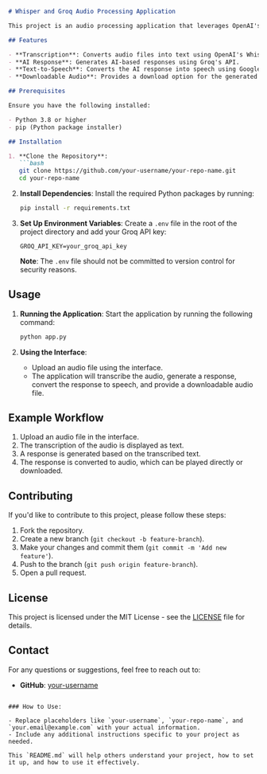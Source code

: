 ```markdown
# Whisper and Groq Audio Processing Application

This project is an audio processing application that leverages OpenAI's Whisper for transcription and Groq's AI for generating responses. The application converts the response into speech and allows users to download the audio file.

## Features

- **Transcription**: Converts audio files into text using OpenAI's Whisper model.
- **AI Response**: Generates AI-based responses using Groq's API.
- **Text-to-Speech**: Converts the AI response into speech using Google's Text-to-Speech (gTTS).
- **Downloadable Audio**: Provides a download option for the generated audio response.

## Prerequisites

Ensure you have the following installed:

- Python 3.8 or higher
- pip (Python package installer)

## Installation

1. **Clone the Repository**:
   ```bash
   git clone https://github.com/your-username/your-repo-name.git
   cd your-repo-name
   ```

2. **Install Dependencies**:
   Install the required Python packages by running:
   ```bash
   pip install -r requirements.txt
   ```

3. **Set Up Environment Variables**:
   Create a `.env` file in the root of the project directory and add your Groq API key:
   ```plaintext
   GROQ_API_KEY=your_groq_api_key
   ```

   **Note**: The `.env` file should not be committed to version control for security reasons.

## Usage

1. **Running the Application**:
   Start the application by running the following command:
   ```bash
   python app.py
   ```

2. **Using the Interface**:
   - Upload an audio file using the interface.
   - The application will transcribe the audio, generate a response, convert the response to speech, and provide a downloadable audio file.

## Example Workflow

1. Upload an audio file in the interface.
2. The transcription of the audio is displayed as text.
3. A response is generated based on the transcribed text.
4. The response is converted to audio, which can be played directly or downloaded.

## Contributing

If you'd like to contribute to this project, please follow these steps:

1. Fork the repository.
2. Create a new branch (`git checkout -b feature-branch`).
3. Make your changes and commit them (`git commit -m 'Add new feature'`).
4. Push to the branch (`git push origin feature-branch`).
5. Open a pull request.

## License

This project is licensed under the MIT License - see the [LICENSE](LICENSE) file for details.

## Contact

For any questions or suggestions, feel free to reach out to:

- **GitHub**: [your-username](https://github.com/mohAhmadRaza)

```

### How to Use:

- Replace placeholders like `your-username`, `your-repo-name`, and `your.email@example.com` with your actual information.
- Include any additional instructions specific to your project as needed.

This `README.md` will help others understand your project, how to set it up, and how to use it effectively.
